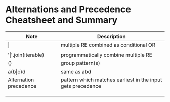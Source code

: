 # Alternations and Precedence Cheatsheet and Summary
| Note | Description |
| ---- | ----------- |
| \| | multiple RE combined as conditional OR|
|  ||each alternative can have independent anchors |
| '\|'.join(iterable) | programmatically combine multiple RE |
| () | group pattern(s) |
| a(b\|c)d | same as abd|acd |
| Alternation precedence | pattern which matches earliest in the input gets precedence |
| || tie-breaker is left to right if patterns have same starting location |
| || robust solution: sort the alternations based on length, longest first |
| || "'|'.join(sorted(iterable, key=len, reverse=True)) |
